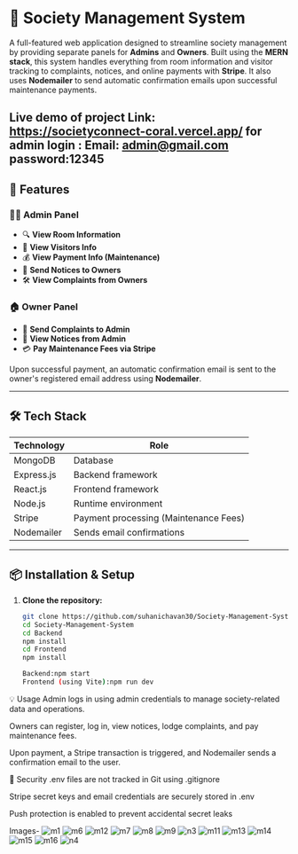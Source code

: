 # 🏢 Society Management System

A full-featured web application designed to streamline society management by providing separate panels for **Admins** and **Owners**. Built using the **MERN stack**, this system handles everything from room information and visitor tracking to complaints, notices, and online payments with **Stripe**. It also uses **Nodemailer** to send automatic confirmation emails upon successful maintenance payments.


Live demo of project
Link: https://societyconnect-coral.vercel.app/
for admin login : Email: admin@gmail.com   password:12345
---

## 🚀 Features

### 👨‍💼 Admin Panel
- 🔍 **View Room Information**  
- 🚪 **View Visitors Info**  
- 💰 **View Payment Info (Maintenance)**  
- 📢 **Send Notices to Owners**  
- 🛠️ **View Complaints from Owners**

### 🏠 Owner Panel
- 📝 **Send Complaints to Admin**  
- 🧾 **View Notices from Admin**  
- 💳 **Pay Maintenance Fees via Stripe**

Upon successful payment, an automatic confirmation email is sent to the owner's registered email address using **Nodemailer**.

---

## 🛠️ Tech Stack

| Technology     | Role                                  |
|----------------|---------------------------------------|
| MongoDB        | Database                              |
| Express.js     | Backend framework                     |
| React.js       | Frontend framework                    |
| Node.js        | Runtime environment                   |
| Stripe         | Payment processing (Maintenance Fees) |
| Nodemailer     | Sends email confirmations             |

---

## 📦 Installation & Setup

1. **Clone the repository:**
   ```bash
   git clone https://github.com/suhanichavan30/Society-Management-System.git
   cd Society-Management-System
   cd Backend
   npm install
   cd Frontend
   npm install

   Backend:npm start
   Frontend (using Vite):npm run dev

💡 Usage
Admin logs in using admin credentials to manage society-related data and operations.

Owners can register, log in, view notices, lodge complaints, and pay maintenance fees.

Upon payment, a Stripe transaction is triggered, and Nodemailer sends a confirmation email to the user.

🔐 Security
.env files are not tracked in Git using .gitignore

Stripe secret keys and email credentials are securely stored in .env

Push protection is enabled to prevent accidental secret leaks

Images-
![m1](https://github.com/user-attachments/assets/a6214ad5-576a-47c4-b524-a66554bd19c4)
![m6](https://github.com/user-attachments/assets/f9026798-fd19-4011-89d2-75cb29de3511)
![m12](https://github.com/user-attachments/assets/97ea5ee2-674b-40b1-ab83-c3f1969d25b0)
![m7](https://github.com/user-attachments/assets/1e077162-71b3-49b4-b7c1-879f1cecf437)
![m8](https://github.com/user-attachments/assets/7a6289c8-0951-4025-b431-b54c37737bf3)
![m9](https://github.com/user-attachments/assets/f59fcfd6-1ee9-4ebd-9e39-8fc89f7462e3)
![n3](https://github.com/user-attachments/assets/d9bd1f91-f30d-4d03-81c5-650f57fb8067)
![m11](https://github.com/user-attachments/assets/a53eef3b-7dab-47b6-96ec-b51ec7d0407c)
![m13](https://github.com/user-attachments/assets/44045855-2b93-4993-8c6f-640e344f6cf8)
![m14](https://github.com/user-attachments/assets/6e19a665-71d6-48e6-8540-274f29106532)
![m15](https://github.com/user-attachments/assets/37273dfc-c9d4-4a08-b4c3-7cd12a46cc5d)
![m16](https://github.com/user-attachments/assets/7d579527-4315-4952-82a4-a5b8a0cb4821)
![n4](https://github.com/user-attachments/assets/646c778a-ca43-41e4-bca1-f871af874a3a)















